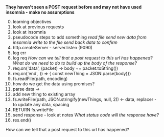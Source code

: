 **They haven't seen a POST request before and may not** **have used insomnia -
make no assumptions**

0. learning objectives
1. look at previous requests
2. look at insomnia
3. pseudocode steps to add something _read file_ _send new data from insomnia_
   _write to the file_ _send back data to confirm_
4. http.createServer - server.listen (9090)
5. log err
6. log req _How can we tell that a post request to this url has happened?_ _What
   do we need to do to build up the body of the response?_
7. req.on('data', (packet) => body += packet.toString())
8. req.on('end', () => { const newThing = JSON.parse(body)})
9. fs.readFile(path, encoding)
10. how do we get the data using promises?
11. parse data ->
12. add new thing to existing array
13. fs.writeFile(path, JSON.stringify(newThings, null, 2)) <- data, replacer -
    to update any data, spacing
14. RETURN fs.writeFile
15. send response - look at notes _What status code will the response have?_
16. res.end()

How can we tell that a post request to this url has happened?
